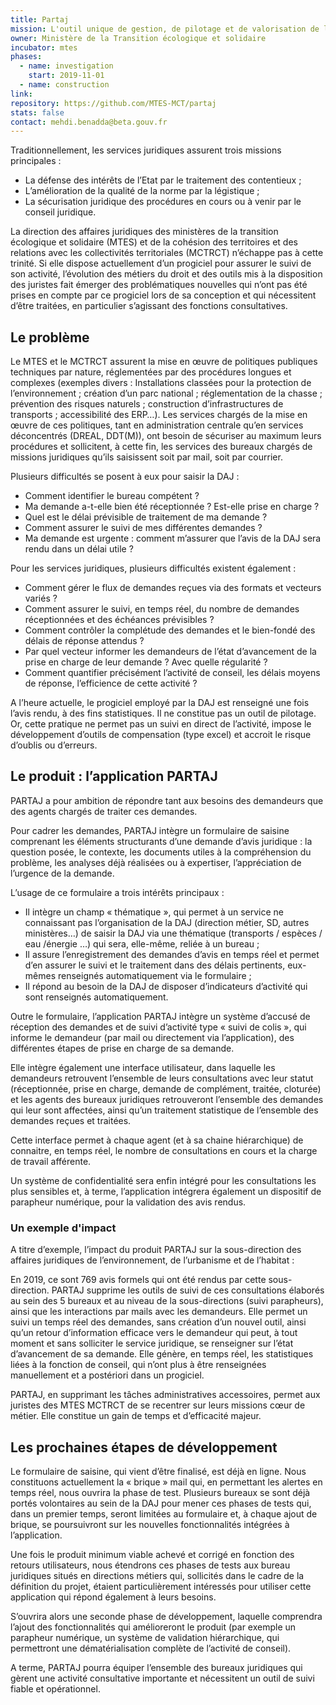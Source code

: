```yaml
---
title: Partaj
mission: L'outil unique de gestion, de pilotage et de valorisation de l'activité conseil des affaires juridiques
owner: Ministère de la Transition écologique et solidaire
incubator: mtes
phases:
  - name: investigation
    start: 2019-11-01
  - name: construction
link:
repository: https://github.com/MTES-MCT/partaj
stats: false
contact: mehdi.benadda@beta.gouv.fr
---
```


Traditionnellement, les services juridiques assurent trois missions principales :

- La défense des intérêts de l’Etat par le traitement des contentieux ;
- L’amélioration de la qualité de la norme par la légistique ;
- La sécurisation juridique des procédures en cours ou à venir par le conseil juridique.

La direction des affaires juridiques des ministères de la transition écologique et solidaire (MTES) et de la cohésion des territoires et des relations avec les collectivités territoriales (MCTRCT) n’échappe pas à cette trinité. Si elle dispose actuellement d’un progiciel pour assurer le suivi de son activité, l’évolution des métiers du droit et des outils mis à la disposition des juristes fait émerger des problématiques nouvelles qui n’ont pas été prises en compte par ce progiciel lors de sa conception et qui nécessitent d’être traitées, en particulier s’agissant des fonctions consultatives.

## Le problème

Le MTES et le MCTRCT assurent la mise en œuvre de politiques publiques techniques par nature, réglementées par des procédures longues et complexes (exemples divers : Installations classées pour la protection de l’environnement ; création d’un parc national ; réglementation de la chasse ; prévention des risques naturels ; construction d’infrastructures de transports ; accessibilité des ERP…). Les services chargés de la mise en œuvre de ces politiques, tant en administration centrale qu’en services déconcentrés (DREAL, DDT(M)), ont besoin de sécuriser au maximum leurs procédures et sollicitent, à cette fin, les services des bureaux chargés de missions juridiques qu’ils saisissent soit par mail, soit par courrier.

Plusieurs difficultés se posent à eux pour saisir la DAJ :

- Comment identifier le bureau compétent ?
- Ma demande a-t-elle bien été réceptionnée ? Est-elle prise en charge ?
- Quel est le délai prévisible de traitement de ma demande ?
- Comment assurer le suivi de mes différentes demandes ?
- Ma demande est urgente : comment m’assurer que l’avis de la DAJ sera rendu dans un délai utile ?


Pour les services juridiques, plusieurs difficultés existent également :

- Comment gérer le flux de demandes reçues via des formats et vecteurs variés ?
- Comment assurer le suivi, en temps réel, du nombre de demandes réceptionnées et des échéances prévisibles ?
- Comment contrôler la complétude des demandes et le bien-fondé des délais de réponse attendus ?
- Par quel vecteur informer les demandeurs de l’état d’avancement de la prise en charge de leur demande ? Avec quelle régularité ?
- Comment quantifier précisément l’activité de conseil, les délais moyens de réponse, l’efficience de cette activité ?

A l’heure actuelle, le progiciel employé par la DAJ est renseigné une fois l’avis rendu, à des fins statistiques. Il ne constitue pas un outil de pilotage. Or, cette pratique ne permet pas un suivi en direct de l’activité, impose le développement d’outils de compensation (type excel) et accroit le risque d’oublis ou d’erreurs.

## Le produit : l’application PARTAJ

PARTAJ a pour ambition de répondre tant aux besoins des demandeurs que des agents chargés de traiter ces demandes.

Pour cadrer les demandes, PARTAJ intègre un formulaire de saisine comprenant les éléments structurants d’une demande d’avis juridique : la question posée, le contexte, les documents utiles à la compréhension du problème, les analyses déjà réalisées ou à expertiser, l’appréciation de l’urgence de la demande.

L’usage de ce formulaire a trois intérêts principaux :

- Il intègre un champ « thématique », qui permet à un service ne connaissant pas l’organisation de la DAJ (direction métier, SD, autres ministères…) de saisir la DAJ via une thématique (transports / espèces / eau /énergie …) qui sera, elle-même, reliée à un bureau ;
- Il assure l’enregistrement des demandes d’avis en temps réel et permet d’en assurer le suivi et le traitement dans des délais pertinents, eux-mêmes renseignés automatiquement via le formulaire ;
- Il répond au besoin de la DAJ de disposer d’indicateurs d’activité qui sont renseignés automatiquement.

Outre le formulaire, l’application PARTAJ intègre un système d’accusé de réception des demandes et de suivi d’activité type « suivi de colis », qui informe le demandeur (par mail ou directement via l’application), des différentes étapes de prise en charge de sa demande.

Elle intègre également une interface utilisateur, dans laquelle les demandeurs retrouvent l’ensemble de leurs consultations avec leur statut (réceptionnée, prise en charge, demande de complément, traitée, cloturée) et les agents des bureaux juridiques retrouveront l’ensemble des demandes qui leur sont affectées, ainsi qu’un traitement statistique de l’ensemble des demandes reçues et traitées.

Cette interface permet à chaque agent (et à sa chaine hiérarchique) de connaitre, en temps réel, le nombre de consultations en cours et la charge de travail afférente.

Un système de confidentialité sera enfin intégré pour les consultations les plus sensibles et, à terme, l’application intégrera également un dispositif de parapheur numérique, pour la validation des avis rendus.

### Un exemple d'impact

A titre d’exemple, l’impact du produit PARTAJ sur la sous-direction des affaires juridiques de l’environnement, de l’urbanisme et de l’habitat :

En 2019, ce sont 769 avis formels qui ont été rendus par cette sous-direction. PARTAJ supprime les outils de suivi de ces consultations élaborés au sein des 5 bureaux et au niveau de la sous-directions (suivi parapheurs), ainsi que les interactions par mails avec les demandeurs. Elle permet un suivi un temps réel des demandes, sans création d’un nouvel outil, ainsi qu’un retour d’information efficace vers le demandeur qui peut, à tout moment et sans solliciter le service juridique, se renseigner sur l’état d’avancement de sa demande. Elle génère, en temps réel, les statistiques liées à la fonction de conseil, qui n’ont plus à être renseignées manuellement et a postériori dans un progiciel.

PARTAJ, en supprimant les tâches administratives accessoires, permet aux juristes des MTES MCTRCT de se recentrer sur leurs missions cœur de métier. Elle constitue un gain de temps et d’efficacité majeur.

## Les prochaines étapes de développement

Le formulaire de saisine, qui vient d’être finalisé, est déjà en ligne. Nous constituons actuellement la « brique » mail qui, en permettant les alertes en temps réel, nous ouvrira la phase de test. Plusieurs bureaux se sont déjà portés volontaires au sein de la DAJ pour mener ces phases de tests qui, dans un premier temps, seront limitées au formulaire et, à chaque ajout de brique, se poursuivront sur les nouvelles fonctionnalités intégrées à l’application.

Une fois le produit minimum viable achevé et corrigé en fonction des retours utilisateurs, nous étendrons ces phases de tests aux bureau juridiques situés en directions métiers qui, sollicités dans le cadre de la définition du projet, étaient particulièrement intéressés pour utiliser cette application qui répond également à leurs besoins.

S’ouvrira alors une seconde phase de développement, laquelle comprendra l’ajout des fonctionnalités qui amélioreront le produit (par exemple un parapheur numérique, un système de validation hiérarchique, qui permettront une dématérialisation complète de l’activité de conseil).

A terme, PARTAJ pourra équiper l’ensemble des bureaux juridiques qui gèrent une activité consultative importante et nécessitent un outil de suivi fiable et opérationnel.
